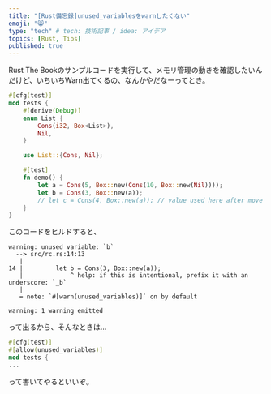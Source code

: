 ```yaml
---
title: "[Rust備忘録]unused_variablesをwarnしたくない"
emoji: "😸"
type: "tech" # tech: 技術記事 / idea: アイデア
topics: [Rust, Tips]
published: true
---
```

Rust The Bookのサンプルコードを実行して、メモリ管理の動きを確認したいんだけど、いちいちWarn出てくるの、なんかやだなーってとき。

```rust
#[cfg(test)]
mod tests {
    #[derive(Debug)]
    enum List {
        Cons(i32, Box<List>),
        Nil,
    }

    use List::{Cons, Nil};

    #[test]
    fn demo() {
        let a = Cons(5, Box::new(Cons(10, Box::new(Nil))));
        let b = Cons(3, Box::new(a));
        // let c = Cons(4, Box::new(a)); // value used here after move
    }
}
```

このコードをヒルドすると、

```
warning: unused variable: `b`
  --> src/rc.rs:14:13
   |
14 |         let b = Cons(3, Box::new(a));
   |             ^ help: if this is intentional, prefix it with an underscore: `_b`
   |
   = note: `#[warn(unused_variables)]` on by default

warning: 1 warning emitted
```

って出るから、そんなときは…

```rust
#[cfg(test)]
#[allow(unused_variables)]
mod tests {
...
```

って書いてやるといいぞ。
